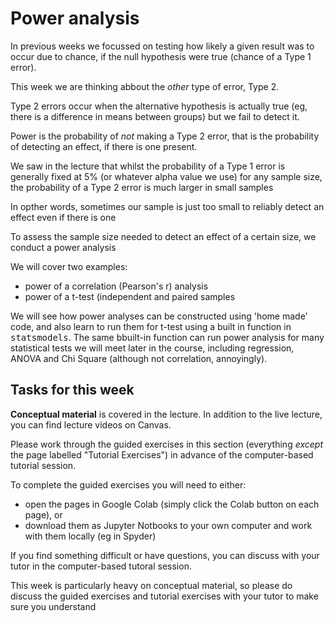 # Power analysis

In previous weeks we focussed on testing how likely a given result was
to occur due to chance, if the null hypothesis were true (chance of a
Type 1 error).

This week we are thinking abbout the *other* type of error, Type 2.

Type 2 errors occur when the alternative hypothesis is actually true
(eg, there is a difference in means between groups) but we fail to
detect it.

Power is the probability of *not* making a Type 2 error, that is the
probability of detecting an effect, if there is one present.

We saw in the lecture that whilst the probability of a Type 1 error is
generally fixed at 5% (or whatever alpha value we use) for any sample
size, the probability of a Type 2 error is much larger in small
samples

In opther words, sometimes our sample is just too small to reliably
detect an effect even if there is one

To assess the sample size needed to detect an effect of a certain
size, we conduct a power analysis

We will cover two examples:
<ul>
<li> power of a correlation (Pearson's r) analysis
<li> power of a t-test (independent and paired samples
</ul>

We will see how power analyses can be constructed using 'home made'
code, and also learn to run them for t-test using a built in function
in <tt>statsmodels</tt>. The same bbuilt-in function can run power
analysis for many statistical tests we will meet later in the course, including regression, ANOVA and
Chi Square (although not correlation, annoyingly).


## Tasks for this week

<b>Conceptual material</b> is covered in the lecture. In addition to the
live lecture, you can find lecture videos on Canvas.

Please work through the guided exercises in this section (everything
<i>except</i> the page labelled "Tutorial Exercises") in advance of
the computer-based tutorial session.

To complete the guided exercises you will need to either:
<ul>
<li>open the pages in Google Colab (simply click the Colab button on each page), or
<li>download them as Jupyter Notbooks to your own computer and work
with them locally (eg in Spyder)
</ul>

If you find something difficult or have questions, you can discuss
with your tutor in the computer-based tutoral session.

This week is particularly heavy on conceptual material, so please do
discuss the guided exercises and tutorial exercises with your tutor to
make sure you understand

